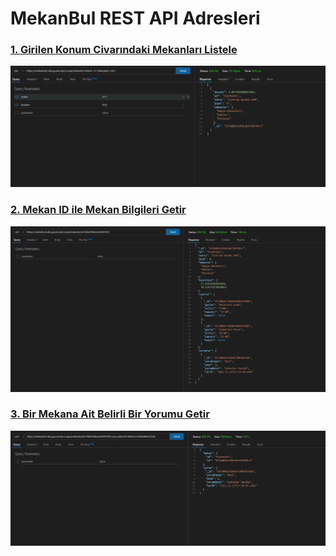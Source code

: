 # MekanBul REST API Adresleri

### [1. Girilen Konum Civarındaki Mekanları Listele](https://mekanbul5.aliuygural.repl.co/api/mekanlar?enlem=37.7&boylam=30.5)
![1](/resimler/konum.png)

### [2. Mekan ID ile Mekan Bilgileri Getir](https://mekanbul5.aliuygural.repl.co/api/mekanlar/637d082fefb6c0ef39970fc7)
![2](/resimler/mekanlar.png)

### [3. Bir Mekana Ait Belirli Bir Yorumu Getir](https://mekanbul5.aliuygural.repl.co/api/mekanlar/637d082fefb6c0ef39970fc7/yorumlar/637d083a7e1b6fc8963d72a8)
![3](/resimler/yorumlar.png)